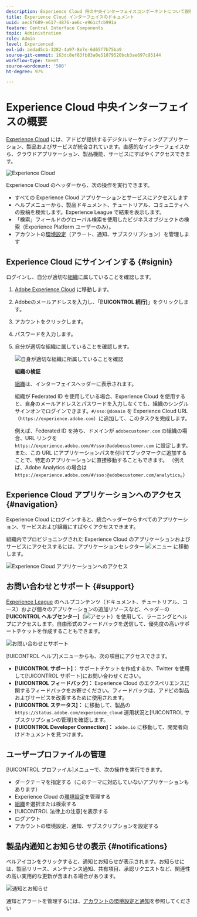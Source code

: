 ```yaml
---
description: Experience Cloud 用の中央インターフェイスコンポーネントについて説明します。Admin Console でユーザーと製品の管理に関するヘルプを取得し、Experience Cloud サービス用のアプリケーションを有効にします。オーディエンスライブラリ、顧客属性、Experience Cloud アセットなどに関するヘルプを取得します。
title: Experience Cloud インターフェイスのドキュメント
uuid: aec6f689-e617-4876-ae6c-e961cfcb991a
feature: Central Interface Components
topic: Administration
role: Admin
level: Experienced
exl-id: aedad5cb-3282-4a97-8e7e-6d65f7b75ba9
source-git-commit: 163dc8ef83fb83a0e51879520bcb3ae697c95144
workflow-type: tm+mt
source-wordcount: '508'
ht-degree: 97%

---
```


# Experience Cloud 中央インターフェイスの概要

[Experience Cloud](https://experience.adobe.com) には、アドビが提供するデジタルマーケティングアプリケーション、製品およびサービスが統合されています。直感的なインターフェイスから、クラウドアプリケーション、製品機能、サービスにすばやくアクセスできます。

![Experience Cloud](assets/landing.png)

Experience Cloud のヘッダーから、次の操作を実行できます。

* すべての Experience Cloud アプリケーションとサービスにアクセスします
* ヘルプメニューから、製品ドキュメント、チュートリアル、コミュニティへの投稿を検索します。Experience League で結果を表示します。
* 「検索」フィールドのグローバル検索を使用したビジネスオブジェクトの検索（Experience Platform ユーザーのみ）。
* アカウントの[環境設定](features/account-preferences.md)（アラート、通知、サブスクリプション）を管理します

## Experience Cloud にサインインする {#signin}

ログインし、自分が適切な[組織](administration/organizations.md)に属していることを確認します。

1. [Adobe Experience Cloud](https://experience.adobe.com) に移動します。
1. Adobeのメールアドレスを入力し、「**[!UICONTROL 続行]**」をクリックします。
1. アカウントをクリックします。
1. パスワードを入力します。
1. 自分が適切な組織に属していることを確認します。

   ![自身が適切な組織に所属していることを確認](assets/organizations-menu.png)

   **組織の検証**

   [組織](administration/organizations.md)は、インターフェイスヘッダーに表示されます。

   組織が Federated ID を使用している場合、Experience Cloud を使用すると、自身のメールアドレスとパスワードを入力しなくても、組織のシングルサインオンでログインできます。`#/sso:@domain` を Experience Cloud URL（`https://experience.adobe.com`）に追加して、このタスクを完成します。

   例えば、Federated ID を持ち、ドメインが `adobecustomer.com` の組織の場合、URL リンクを `https://experience.adobe.com/#/sso:@adobecustomer.com` に設定します。 また、この URL にアプリケーションパスを付けてブックマークに追加することで、特定のアプリケーションに直接移動することもできます。 （例えば、Adobe Analytics の場合は `https://experience.adobe.com/#/sso:@adobecustomer.com/analytics`。）

## Experience Cloud アプリケーションへのアクセス {#navigation}

Experience Cloud にログインすると、統合ヘッダーからすべてのアプリケーション、サービスおよび組織にすばやくアクセスできます。

組織内でプロビジョニングされた Experience Cloud のアプリケーションおよびサービスにアクセスするには、アプリケーションセレクター ![メニュー](assets/apps-icon.png) に移動します。

![Experience Cloud アプリケーションへのアクセス](assets/platform-core-services.png)

## お問い合わせとサポート {#support}

[Experience League](https://experienceleague.adobe.com/?lang=ja#home) のヘルプコンテンツ（ドキュメント、チュートリアル、コース）および個々のアプリケーションの追加リソースなど、ヘッダーの&#x200B;**[!UICONTROL ヘルプセンター]**（![アセット](assets/help-icon.png)）を使用して、ラーニングとヘルプにアクセスします。自由形式のフィードバックを送信して、優先度の高いサポートチケットを作成することもできます。

![お問い合わせとサポート](assets/search-menu.png)

[!UICONTROL ヘルプ]メニューからも、次の項目にアクセスできます。

* **[!UICONTROL サポート]：** サポートチケットを作成するか、Twitter を使用して[!UICONTROL サポート]にお問い合わせください。
* **[!UICONTROL フィードバック]：** Experience Cloud のエクスペリエンスに関するフィードバックをお寄せください。フィードバックは、アドビの製品およびサービスを改善するために使用されます。
* **[!UICONTROL ステータス]：** に移動して、製品の `https://status.adobe.com/experience_cloud` 運用状況と[!UICONTROL サブスクリプションの管理]を確認します。
* **[!UICONTROL Developer Connection]：** `adobe.io` に移動して、開発者向けドキュメントを見つけます。

## ユーザープロファイルの管理

[!UICONTROL プロファイル]メニューで、次の操作を実行できます。

* ダークテーマを指定する（このテーマに対応していないアプリケーションもあります）
* Experience Cloud の[環境設定](features/account-preferences.md)を管理する
* [組織](administration/organizations.md)を選択または検索する
* [!UICONTROL 法律上の注意]を表示する
* ログアウト
* アカウントの環境設定、通知、サブスクリプションを設定する

## 製品内通知とお知らせの表示 {#notifications}

ベルアイコンをクリックすると、通知とお知らせが表示されます。お知らせには、製品リリース、メンテナンス通知、共有項目、承認リクエストなど、関連性の高い実用的な更新が含まれる場合があります。

![通知とお知らせ](assets/notifications-menu-small.png)

通知とアラートを管理するには、[アカウントの環境設定と通知](features/account-preferences.md)を参照してください
